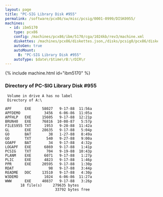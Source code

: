 ```yaml
---
layout: page
title: "PC-SIG Library Disk #955"
permalink: /software/pcx86/sw/misc/pcsig/0001-0999/DISK0955/
machines:
  - id: ibm5170
    type: pcx86
    config: /machines/pcx86/ibm/5170/cga/1024kb/rev3/machine.xml
    diskettes: /machines/pcx86/diskettes.json,/disks/pcsig0/pcx86/diskettes.json
    autoGen: true
    autoMount:
      B: "PC-SIG Library Disk #955"
    autoType: $date\r$time\rB:\rDIR\r
---
```


{% include machine.html id="ibm5170" %}

### Directory of PC-SIG Library Disk #955

     Volume in drive A has no label
     Directory of A:\

    APF      EXE     58027   9-17-88  11:56a
    APFDEMO           3456   6-06-86  11:05a
    APFHLP   EXE     15605   9-17-88  12:21p
    BRUN40   EXE     76816  10-08-87   5:57p
    FILES955 TXT      1953   9-28-88  11:42a
    GL       EXE     28635   9-17-88   5:04p
    GO       BAT        38   1-27-88   8:49a
    GO       TXT       540   9-27-88   9:00a
    GOAPF    BAT        34   9-17-88   4:32p
    LOGAPF   EXE      6869   9-17-88   1:41p
    PCSIG    TXT       704   9-19-88  10:43p
    PLANM    EXE      6071   9-17-88   1:27p
    PLIC     EXE      4823   9-17-88   1:46p
    PPR      EXE     20595   9-17-88   1:30p
    RDAT                98   9-17-88   3:44p
    README   DOC     13510   9-17-88   4:30p
    W3DEMO            1024   6-06-86  11:27a
    WWW      EXE     40837   9-17-88   3:26p
           18 file(s)     279635 bytes
                           33792 bytes free
